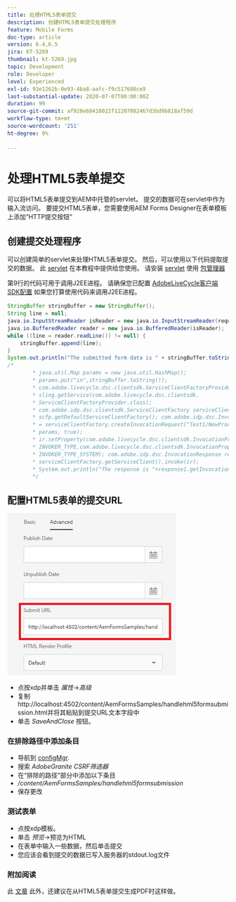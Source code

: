 ```yaml
---
title: 处理HTML5表单提交
description: 创建HTML5表单提交处理程序
feature: Mobile Forms
doc-type: article
version: 6.4,6.5
jira: KT-5269
thumbnail: kt-5269.jpg
topic: Development
role: Developer
level: Experienced
exl-id: 93e1262b-0e93-4ba8-aafc-f9c517688ce9
last-substantial-update: 2020-07-07T00:00:00Z
duration: 99
source-git-commit: af928e60410022f12207082467d3bd9b818af59d
workflow-type: tm+mt
source-wordcount: '251'
ht-degree: 0%

---
```


# 处理HTML5表单提交

可以将HTML5表单提交到AEM中托管的servlet。 提交的数据可在servlet中作为输入流访问。 要提交HTML5表单，您需要使用AEM Forms Designer在表单模板上添加“HTTP提交按钮”

## 创建提交处理程序

可以创建简单的servlet来处理HTML5表单提交。 然后，可以使用以下代码提取提交的数据。 此 [servlet](assets/html5-submit-handler.zip) 在本教程中提供给您使用。 请安装 [servlet](assets/html5-submit-handler.zip) 使用 [包管理器](http://localhost:4502/crx/packmgr/index.jsp)

第9行的代码可用于调用J2EE进程。 请确保您已配置 [AdobeLiveCycle客户端SDK配置](https://helpx.adobe.com/aem-forms/6/submit-form-data-livecycle-process.html) 如果您打算使用代码来调用J2EE进程。

```java
StringBuffer stringBuffer = new StringBuffer();
String line = null;
java.io.InputStreamReader isReader = new java.io.InputStreamReader(request.getInputStream(), "UTF-8");
java.io.BufferedReader reader = new java.io.BufferedReader(isReader);
while ((line = reader.readLine()) != null) {
    stringBuffer.append(line);
}
System.out.println("The submitted form data is " + stringBuffer.toString());
/*
        * java.util.Map params = new java.util.HashMap();
        * params.put("in",stringBuffer.toString());
        * com.adobe.livecycle.dsc.clientsdk.ServiceClientFactoryProvider scfp =
        * sling.getService(com.adobe.livecycle.dsc.clientsdk.
        * ServiceClientFactoryProvider.class);
        * com.adobe.idp.dsc.clientsdk.ServiceClientFactory serviceClientFactory =
        * scfp.getDefaultServiceClientFactory(); com.adobe.idp.dsc.InvocationRequest ir
        * = serviceClientFactory.createInvocationRequest("Test1/NewProcess1", "invoke",
        * params, true);
        * ir.setProperty(com.adobe.livecycle.dsc.clientsdk.InvocationProperties.
        * INVOKER_TYPE,com.adobe.livecycle.dsc.clientsdk.InvocationProperties.
        * INVOKER_TYPE_SYSTEM); com.adobe.idp.dsc.InvocationResponse response1 =
        * serviceClientFactory.getServiceClient().invoke(ir);
        * System.out.println("The response is "+response1.getInvocationId());
        */
```


## 配置HTML5表单的提交URL

![submit-url](assets/submit-url.PNG)

* 点按xdp并单击 _属性_->_高级_
* 复制http://localhost:4502/content/AemFormsSamples/handlehml5formsubmission.html并将其粘贴到提交URL文本字段中
* 单击 _SaveAndClose_ 按钮。

### 在排除路径中添加条目

* 导航到 [configMgr](http://localhost:4502/system/console/configMgr).
* 搜索 _AdobeGranite CSRF筛选器_
* 在“排除的路径”部分中添加以下条目
* _/content/AemFormsSamples/handlehml5formsubmission_
* 保存更改

### 测试表单

* 点按xdp模板。
* 单击 _预览_->预览为HTML
* 在表单中输入一些数据，然后单击提交
* 您应该会看到提交的数据已写入服务器的stdout.log文件

### 附加阅读

此 [文章](https://experienceleague.adobe.com/docs/experience-manager-learn/forms/document-services/generate-pdf-from-mobile-form-submission-article.html) 此外，还建议在从HTML5表单提交生成PDF时这样做。
